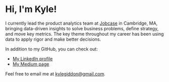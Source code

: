 # Hi, I'm Kyle!

I currently lead the product analytics team at [Jobcase](https://www.jobcase.com/) in Cambridge, MA, bringing data-driven insights to solve business problems, define strategy, and move key metrics. The key theme throughout my career has been using data to apply rigor and make better decisions.

In addition to my GitHub, you can check out:
- [My LinkedIn profile](https://www.linkedin.com/in/kyle-giddon/) 
- [My Medium page](https://medium.com/@kylegiddon)

Feel free to email me at kylegiddon@gmail.com.
